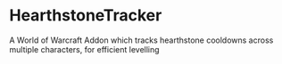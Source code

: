 # HearthstoneTracker
A World of Warcraft Addon which tracks hearthstone cooldowns across multiple characters, for efficient levelling
